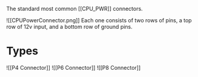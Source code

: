 The standard most common [[CPU_PWR]] connectors.

![[CPUPowerConnector.png]]
Each one consists of two rows of pins, a top row of 12v input, and a bottom row of ground pins.

# Types
![[P4 Connector]]
![[P6 Connector]]
![[P8 Connector]]